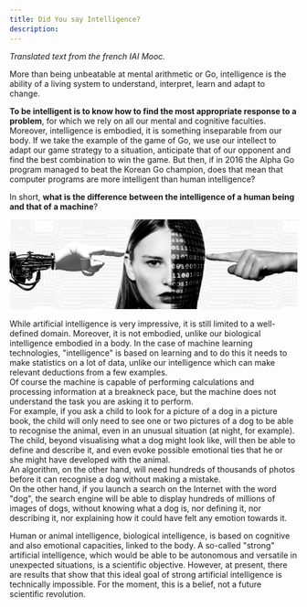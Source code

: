 ```yaml
---
title: Did You say Intelligence?
description:
---
```


_Translated text from the french IAI Mooc._

More than being unbeatable at mental arithmetic or Go, intelligence is the ability of a living system to understand, interpret, learn and adapt to change.

**To be intelligent is to know how to find the most appropriate response to a problem**, for which we rely on all our mental and cognitive faculties. Moreover, intelligence is embodied, it is something inseparable from our body. If we take the example of the game of Go, we use our intellect to adapt our game strategy to a situation, anticipate that of our opponent and find the best combination to win the game. But then, if in 2016 the Alpha Go program managed to beat the Korean Go champion, does that mean that computer programs are more intelligent than human intelligence?

In short, **what is the difference between the intelligence of a human being and that of a machine**?


![IntelligenceS](../Images/IntelligenceS.jpg)

While artificial intelligence is very impressive, it is still limited to a well-defined domain. Moreover, it is not embodied, unlike our biological intelligence embodied in a body. In the case of machine learning technologies, "intelligence" is based on learning and to do this it needs to make statistics on a lot of data, unlike our intelligence which can make relevant deductions from a few examples.  
Of course the machine is capable of performing calculations and processing information at a breakneck pace, but the machine does not understand the task you are asking it to perform.  
For example, if you ask a child to look for a picture of a dog in a picture book, the child will only need to see one or two pictures of a dog to be able to recognise the animal, even in an unusual situation (at night, for example).  
The child, beyond visualising what a dog might look like, will then be able to define and describe it, and even evoke possible emotional ties that he or she might have developed with the animal.  
An algorithm, on the other hand, will need hundreds of thousands of photos before it can recognise a dog without making a mistake.  
On the other hand, if you launch a search on the Internet with the word "dog", the search engine will be able to display hundreds of millions of images of dogs, without knowing what a dog is, nor defining it, nor describing it, nor explaining how it could have felt any emotion towards it.

Human or animal intelligence, biological intelligence, is based on cognitive and also emotional capacities, linked to the body. A so-called "strong" artificial intelligence, which would be able to be autonomous and versatile in unexpected situations, is a scientific objective. However, at present, there are results that show that this ideal goal of strong artificial intelligence is technically impossible. For the moment, this is a belief, not a future scientific revolution.
